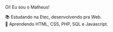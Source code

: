 Oi! Eu sou o Matheus!


📚 Estudando na Etec, desenvolvendo pra Web. <br>
🌱 Aprendendo HTML, CSS, PHP, SQL e Javascript.

<div>
  <a href="https://github-readme-stats.vercel.app/api?username=anuraghazra&show_icons=true&theme=radical">

</div>
